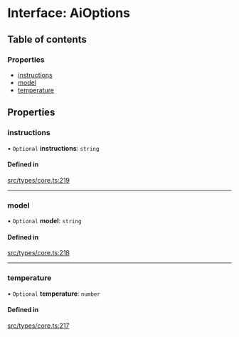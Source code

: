 # Interface: AiOptions

## Table of contents

### Properties

- [instructions](../wiki/AiOptions#instructions)
- [model](../wiki/AiOptions#model)
- [temperature](../wiki/AiOptions#temperature)

## Properties

### instructions

• `Optional` **instructions**: `string`

#### Defined in

[src/types/core.ts:219](https://github.com/decisively-io/interview-sdk/blob/627ef82666aecd2a7bca80832b00b07c957b7ddc/src/types/core.ts#L219)

___

### model

• `Optional` **model**: `string`

#### Defined in

[src/types/core.ts:218](https://github.com/decisively-io/interview-sdk/blob/627ef82666aecd2a7bca80832b00b07c957b7ddc/src/types/core.ts#L218)

___

### temperature

• `Optional` **temperature**: `number`

#### Defined in

[src/types/core.ts:217](https://github.com/decisively-io/interview-sdk/blob/627ef82666aecd2a7bca80832b00b07c957b7ddc/src/types/core.ts#L217)
